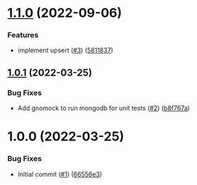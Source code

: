 # [1.1.0](https://github.com/catalystcommunity/data-mover-destination-mongodb/compare/v1.0.1...v1.1.0) (2022-09-06)


### Features

* implement upsert ([#3](https://github.com/catalystcommunity/data-mover-destination-mongodb/issues/3)) ([5811837](https://github.com/catalystcommunity/data-mover-destination-mongodb/commit/5811837bb4655fb381a38930296d8772fe433164))

## [1.0.1](https://github.com/catalystcommunity/data-mover-destination-mongodb/compare/v1.0.0...v1.0.1) (2022-03-25)


### Bug Fixes

* Add gnomock to run mongodb for unit tests ([#2](https://github.com/catalystcommunity/data-mover-destination-mongodb/issues/2)) ([b8f767a](https://github.com/catalystcommunity/data-mover-destination-mongodb/commit/b8f767aef879ae9645d43a65c3d8d13794fb0f83))

# 1.0.0 (2022-03-25)


### Bug Fixes

* Initial commit ([#1](https://github.com/catalystcommunity/data-mover-destination-mongodb/issues/1)) ([66556e3](https://github.com/catalystcommunity/data-mover-destination-mongodb/commit/66556e329dcfd098dc3760de44008586a704a62b))
